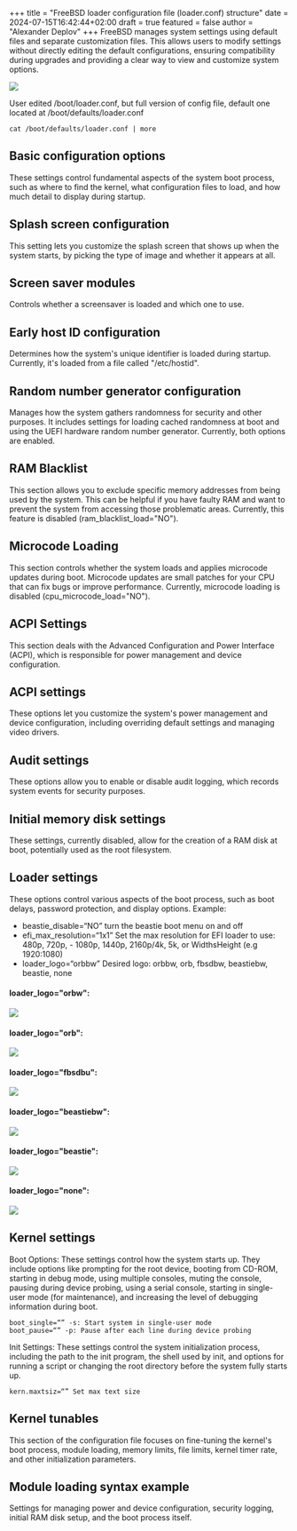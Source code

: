 +++
title = "FreeBSD loader configuration file (loader.conf) structure"
date = 2024-07-15T16:42:44+02:00
draft = true
featured = false
author = "Alexander Deplov"
+++
FreeBSD manages system settings using default files and separate customization files. This allows users to modify settings without directly editing the default configurations, ensuring compatibility during upgrades and providing a clear way to view and customize system options.

![](images/0.webp)

User edited /boot/loader.conf, but full version of config file, default one located at /boot/defaults/loader.conf

```
cat /boot/defaults/loader.conf | more
```

## Basic configuration options 
These settings control fundamental aspects of the system boot process, such as where to find the kernel, what configuration files to load, and how much detail to display during startup.

## Splash screen configuration 
This setting lets you customize the splash screen that shows up when the system starts, by picking the type of image and whether it appears at all.

## Screen saver modules
Controls whether a screensaver is loaded and which one to use.

## Early host ID configuration
Determines how the system's unique identifier is loaded during startup. Currently, it's loaded from a file called "/etc/hostid".

## Random number generator configuration
Manages how the system gathers randomness for security and other purposes. It includes settings for loading cached randomness at boot and using the UEFI hardware random number generator. Currently, both options are enabled.

## RAM Blacklist
This section allows you to exclude specific memory addresses from being used by the system. This can be helpful if you have faulty RAM and want to prevent the system from accessing those problematic areas. Currently, this feature is disabled (ram_blacklist_load="NO").

## Microcode Loading
This section controls whether the system loads and applies microcode updates during boot. Microcode updates are small patches for your CPU that can fix bugs or improve performance. Currently, microcode loading is disabled (cpu_microcode_load="NO").

## ACPI Settings
This section deals with the Advanced Configuration and Power Interface (ACPI), which is responsible for power management and device configuration.

## ACPI settings
These options let you customize the system's power management and device configuration, including overriding default settings and managing video drivers. 

## Audit settings
These options allow you to enable or disable audit logging, which records system events for security purposes. 

## Initial memory disk settings
These settings, currently disabled, allow for the creation of a RAM disk at boot, potentially used as the root filesystem. 

## Loader settings
These options control various aspects of the boot process, such as boot delays, password protection, and display options. Example: 

- beastie_disable=“NO” turn the beastie boot menu on and off
- efi_max_resolution=“1x1” Set the max resolution for EFI loader to use: 480p, 720p, - 1080p, 1440p, 2160p/4k, 5k, or WidthsHeight (e.g 1920:1080)
- loader_logo=“orbbw” Desired logo: orbbw, orb, fbsdbw, beastiebw, beastie, none

#### loader_logo="orbw":
![](images/orbbw.webp)

#### loader_logo="orb":
![](images/orb.webp)

#### loader_logo="fbsdbu":
![](images/fbsdbu.webp)

#### loader_logo="beastiebw":
![](images/beastiebw.webp)

#### loader_logo="beastie":
![](images/beastie.webp)

#### loader_logo="none":
![](images/none.webp)

	
## Kernel settings

Boot Options: These settings control how the system starts up. They include options like prompting for the root device, booting from CD-ROM, starting in debug mode, using multiple consoles, muting the console, pausing during device probing, using a serial console, starting in single-user mode (for maintenance), and increasing the level of debugging information during boot.

	boot_single=“” -s: Start system in single-user mode
	boot_pause=“” -p: Pause after each line during device probing 

Init Settings: These settings control the system initialization process, including the path to the init program, the shell used by init, and options for running a script or changing the root directory before the system fully starts up.

	kern.maxtsiz=“” Set max text size

## Kernel tunables
This section of the configuration file focuses on fine-tuning the kernel's boot process, module loading, memory limits, file limits, kernel timer rate, and other initialization parameters.

## Module loading syntax example 
Settings for managing power and device configuration, security logging, initial RAM disk setup, and the boot process itself.




